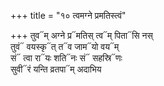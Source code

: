 +++
title = "१० त्वमग्ने प्रमतिस्त्वं"

+++
तुव᳓म् अग्ने प्र᳓मतिस् त्व᳓म् पिता᳓सि नस्  
तुवं᳓ वयस्कृ᳓त् त᳓व जाम᳓यो वय᳓म्  
सं᳓ त्वा रा᳓यः शति᳓नः सं᳓ सहस्रि᳓णः  
सुवी᳓रं यन्ति व्रतपा᳓म् अदाभिय